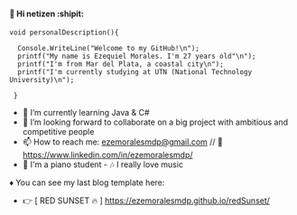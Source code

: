 #### 👋 Hi netizen :shipit:

```
void personalDescription(){

  Console.WriteLine("Welcome to my GitHub!\n");
  printf("My name is Ezequiel Morales. I'm 27 years old"\n");
  printf("I'm from Mar del Plata, a coastal city\n");
  printf("I'm currently studying at UTN (National Technology University)\n");
  
 }
```

- 🌱 I’m currently learning Java & C#
- 👯 I’m looking forward to collaborate on a big project with ambitious and competitive people
- 📫 How to reach me: ezemoralesmdp@gmail.com // :link: https://www.linkedin.com/in/ezemoralesmdp/
- :musical_keyboard: I'm a piano student - :notes: I really love music

♦ You can see my last blog template here:
- :point_right: [ RED SUNSET :fire: ] https://ezemoralesmdp.github.io/redSunset/
